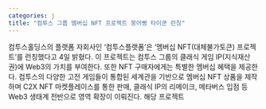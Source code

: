 ```yaml
---
categories: j
title: "컴투스 그룹 멤버십 NFT 프로젝트 붕어빵 타이쿤 런칭"
---
```

컴투스홀딩스의 플랫폼 자회사인 &lsquo;컴투스플랫폼&rsquo;은 &lsquo;멤버십 NFT(대체불가토큰) 프로젝트&rsquo;를 런칭했다고 4일 밝혔다. 이 프로젝트는 컴투스 그룹의 클래식 게임 IP(지식재산권)에 Web3의 가치를 부여한다. 또한 NFT 구매자에게는 특별한 멤버십 혜택을 제공한다. 컴투스의 다양한 고전 게임들이 통합된 세계관을 기반으로 멤버십 NFT 상품을 제작하며 C2X NFT 마켓플레이스를 통한 판매, 클래식 IP의 리메이크, 메타버스 입점 등 Web3 생태계 전반으로 영역 확장이 이뤄진다. 해당 프로젝트